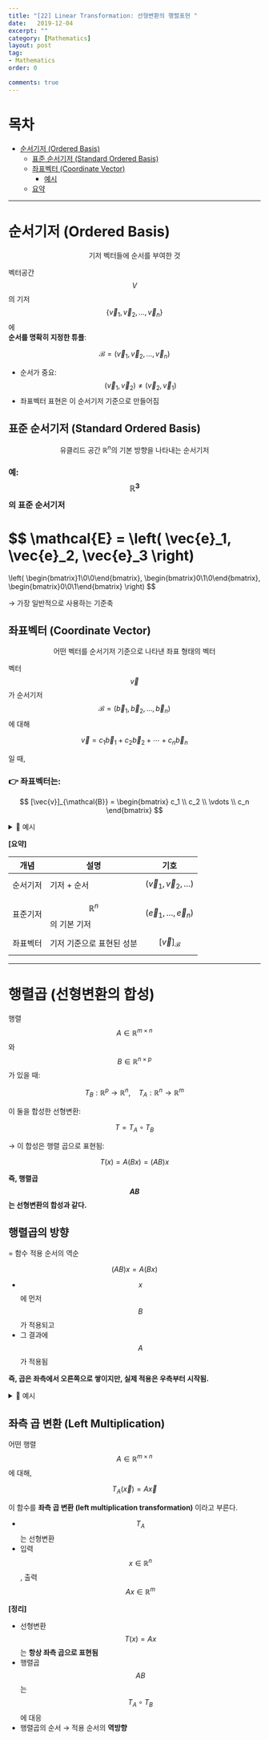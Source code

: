 ```yaml
---
title: "[22] Linear Transformation: 선형변환의 행렬표현 "
date:   2019-12-04
excerpt: ""
category: [Mathematics]
layout: post
tag:
- Mathematics
order: 0

comments: true
---
```




# 목차

- [순서기저 (Ordered Basis)](#순서기저-ordered-basis)
  * [표준 순서기저 (Standard Ordered Basis)](#표준-순서기저-standard-ordered-basis)
  * [좌표벡터 (Coordinate Vector)](#좌표벡터-coordinate-vector)
    + [예시](#예시)
  * [요약](#요약)



----




# 순서기저 (Ordered Basis)

$$
\text{기저 벡터들에 순서를 부여한 것}
$$



벡터공간 $$V$$의 기저 $$\{\vec{v}_1, \vec{v}_2, \dots, \vec{v}_n\}$$ 에  
**순서를 명확히 지정한 튜플**:

$$
\mathcal{B} = (\vec{v}_1, \vec{v}_2, \dots, \vec{v}_n)
$$

- 순서가 중요:  
  $$(\vec{v}_1, \vec{v}_2) \ne (\vec{v}_2, \vec{v}_1)$$  
- 좌표벡터 표현은 이 순서기저 기준으로 만들어짐


## 표준 순서기저 (Standard Ordered Basis)



$$
\text{유클리드 공간 } \mathbb{R}^n \text{의 기본 방향을 나타내는 순서기저}
$$

### 예: $$\mathbb{R}^3$$의 표준 순서기저

$$
\mathcal{E} = \left(
\vec{e}_1, \vec{e}_2, \vec{e}_3
\right)
=
\left(
\begin{bmatrix}1\\0\\0\end{bmatrix},
\begin{bmatrix}0\\1\\0\end{bmatrix},
\begin{bmatrix}0\\0\\1\end{bmatrix}
\right)
$$

→ 가장 일반적으로 사용하는 기준축



## 좌표벡터 (Coordinate Vector)


$$
\text{어떤 벡터를 순서기저 기준으로 나타낸 좌표 형태의 벡터}
$$

벡터 $$\vec{v}$$가 순서기저 $$\mathcal{B} = (\vec{b}_1, \vec{b}_2, \dots, \vec{b}_n)$$ 에 대해

$$
\vec{v} = c_1 \vec{b}_1 + c_2 \vec{b}_2 + \cdots + c_n \vec{b}_n
$$

일 때,

### 👉 좌표벡터는:

$$
[\vec{v}]_{\mathcal{B}} =
\begin{bmatrix}
c_1 \\
c_2 \\
\vdots \\
c_n
\end{bmatrix}
$$




<details>
<summary>🎯 예시 </summary>
<div markdown="1">


벡터 $$\vec{v} = \begin{bmatrix}5\\2\end{bmatrix}$$ 가 있고,  
기저 $$\mathcal{B} = \left(
\begin{bmatrix}1\\1\end{bmatrix},
\begin{bmatrix}1\\-1\end{bmatrix}
\right)$$ 이라고 하자.

$\vec{v}$를 다음과 같이 표현할 수 있다면:

$$
\vec{v} = 3 \cdot \begin{bmatrix}1\\1\end{bmatrix}
+ 2 \cdot \begin{bmatrix}1\\-1\end{bmatrix}
$$

→ $$[\vec{v}]_{\mathcal{B}} = \begin{bmatrix}3 \\ 2\end{bmatrix}$$




</div>
</details>  



**[요약]**    



| 개념 | 설명 | 기호 |
|------|------|------|
| 순서기저 | 기저 + 순서 | $$(\vec{v}_1, \vec{v}_2, \dots)$$ |
| 표준기저 | $$\mathbb{R}^n$$의 기본 기저 | $$(\vec{e}_1, \dots, \vec{e}_n)$$ |
| 좌표벡터 | 기저 기준으로 표현된 성분 | $$[\vec{v}]_{\mathcal{B}}$$ |





------

# 행렬곱 (선형변환의 합성)


행렬 $$A \in \mathbb{R}^{m \times n}$$ 와 $$B \in \mathbb{R}^{n \times p}$$ 가 있을 때:

$$
T_B: \mathbb{R}^p \to \mathbb{R}^n,\quad T_A: \mathbb{R}^n \to \mathbb{R}^m
$$

이 둘을 합성한 선형변환:

$$
T = T_A \circ T_B
$$

→ 이 합성은 행렬 곱으로 표현됨:

$$
T(x) = A(Bx) = (AB)x
$$

**즉, 행렬곱 $$AB$$는 선형변환의 합성과 같다.**



## 행렬곱의 방향

= 함수 적용 순서의 역순

$$
(AB)x = A(Bx)
$$

- $$x$$에 먼저 $$B$$가 적용되고  
- 그 결과에 $$A$$가 적용됨

**즉, 곱은 좌측에서 오른쪽으로 쌓이지만, 실제 적용은 우측부터 시작됨.**




<details>
<summary>🎯 예시 </summary>
<div markdown="1">



행렬:

$$
A = \begin{bmatrix}
1 & 0 \\
2 & 3
\end{bmatrix},\quad
B = \begin{bmatrix}
4 & 1 \\
0 & 5
\end{bmatrix}
$$

$$
AB = \begin{bmatrix}
4 & 1 \\
8 & 17
\end{bmatrix}
$$

벡터 $$x = \begin{bmatrix}1 \\ 2\end{bmatrix}$$ 에 대해,

$$
ABx = A(Bx)
$$

----


$$
A = \begin{bmatrix}
1 & 0 \\
0 & 2
\end{bmatrix},\quad
B = \begin{bmatrix}
3 & 1 \\
0 & 1
\end{bmatrix}
$$



$$
\vec{x} = \begin{bmatrix}4 \\ 5\end{bmatrix}
$$



✅ Step 1: 먼저 $$\vec{x}$$에 $$B$$를 적용

$$
B \vec{x} =
\begin{bmatrix}
3 & 1 \\
0 & 1
\end{bmatrix}
\begin{bmatrix}
4 \\
5
\end{bmatrix}
=
\begin{bmatrix}
3 \cdot 4 + 1 \cdot 5 \\
0 \cdot 4 + 1 \cdot 5
\end{bmatrix}
=
\begin{bmatrix}
12 + 5 \\
0 + 5
\end{bmatrix}
=
\begin{bmatrix}
17 \\
5
\end{bmatrix}
$$



✅ Step 2: 그 결과에 $$A$$를 적용 (즉, $$A(B\vec{x})$$)

$$
A \begin{bmatrix}
17 \\
5
\end{bmatrix}
=
\begin{bmatrix}
1 & 0 \\
0 & 2
\end{bmatrix}
\begin{bmatrix}
17 \\
5
\end{bmatrix}
=
\begin{bmatrix}
1 \cdot 17 + 0 \cdot 5 \\
0 \cdot 17 + 2 \cdot 5
\end{bmatrix}
=
\begin{bmatrix}
17 \\
10
\end{bmatrix}
$$



✅ Step 3: $$AB$$ 직접 계산해도 동일해야 함

$$
AB =
\begin{bmatrix}
1 & 0 \\
0 & 2
\end{bmatrix}
\begin{bmatrix}
3 & 1 \\
0 & 1
\end{bmatrix}
=
\begin{bmatrix}
1 \cdot 3 + 0 \cdot 0 & 1 \cdot 1 + 0 \cdot 1 \\
0 \cdot 3 + 2 \cdot 0 & 0 \cdot 1 + 2 \cdot 1
\end{bmatrix}
=
\begin{bmatrix}
3 & 1 \\
0 & 2
\end{bmatrix}
$$



✅ Step 4: 이제 $$AB \vec{x}$$ 계산

$$
\begin{bmatrix}
3 & 1 \\
0 & 2
\end{bmatrix}
\begin{bmatrix}
4 \\
5
\end{bmatrix}
=
\begin{bmatrix}
3 \cdot 4 + 1 \cdot 5 \\
0 \cdot 4 + 2 \cdot 5
\end{bmatrix}
=
\begin{bmatrix}
12 + 5 \\
10
\end{bmatrix}
=
\begin{bmatrix}
17 \\
10
\end{bmatrix}
$$

✅ 동일 결과! → **행렬곱 = 선형변환 합성**


</div>
</details>  



## 좌측 곱 변환 (Left Multiplication)



어떤 행렬 $$A \in \mathbb{R}^{m \times n}$$ 에 대해,

$$
T_A(\vec{x}) = A\vec{x}
$$

이 함수를 **좌측 곱 변환 (left multiplication transformation)** 이라고 부른다.

- $$T_A$$는 선형변환
- 입력 $$x \in \mathbb{R}^n$$, 출력 $$A x \in \mathbb{R}^m$$


**[정리]**    
- 선형변환 $$T(x) = Ax$$는 **항상 좌측 곱으로 표현됨**
- 행렬곱 $$AB$$는 $$T_A \circ T_B$$에 대응
- 행렬곱의 순서 → 적용 순서의 **역방향**



